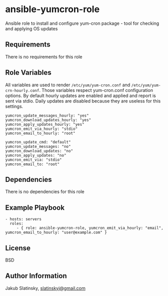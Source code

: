 ansible-yumcron-role
=========

Ansible role to install and configure yum-cron package - tool for checking and applying OS updates

Requirements
------------

There is no requirements for this role

Role Variables
--------------

All variables are used to render `/etc/yum/yum-cron.conf` and `/etc/yum/yum-crn-hourly.conf`. Those variables respect yum-cron.conf configuration options. By default hourly updates are enabled and applied and report is sent via stdio. Daily updates are disabled because they are useless for this settings.

    yumcron_update_messages_hourly: "yes"
    yumcron_download_updates_hourly: "yes"
    yumcron_apply_updates_hourly: "yes"
    yumcron_emit_via_hourly: "stdio"
    yumcron_email_to_hourly: "root"

    yumcron_update_cmd: "default"
    yumcron_update_messages: "no"
    yumcron_download_updates: "no"
    yumcron_apply_updates: "no"
    yumcron_emit_via: "stdio"
    yumcron_email_to: "root"

Dependencies
------------

There is no dependencies for this role

Example Playbook
----------------

    - hosts: servers
      roles:
         - { role: ansible-yumcron-role, yumcron_emit_via_hourly: "email", yumcron_email_to_hourly: "user@example.com" }

License
-------

BSD

Author Information
------------------

Jakub Slatinsky, slatinskyj@gmail.com
